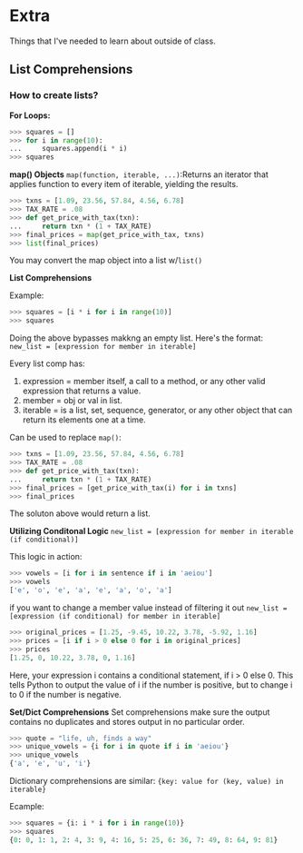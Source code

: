 # Extra

Things that I've needed to learn about outside of class.

## List Comprehensions
### How to create lists?

**For Loops:**
```python
>>> squares = []
>>> for i in range(10):
...     squares.append(i * i)
>>> squares
```

**map() Objects**
`map(function, iterable, ...)`:Returns an iterator that applies function to every item of iterable, yielding the results.

```python
>>> txns = [1.09, 23.56, 57.84, 4.56, 6.78]
>>> TAX_RATE = .08
>>> def get_price_with_tax(txn):
...     return txn * (1 + TAX_RATE)
>>> final_prices = map(get_price_with_tax, txns)
>>> list(final_prices)
```
You may convert the map object into a list w/`list()`

**List Comprehensions**

Example:
```python
>>> squares = [i * i for i in range(10)]
>>> squares
```
Doing the above bypasses makkng an empty list. Here's the format:
`new_list = [expression for member in iterable]`

Every list comp has:
1. expression = member itself, a call to a method, or any other valid expression that returns a value.
2. member = obj or val in list. 
3. iterable = is a list, set, sequence, generator, or any other object that can return its elements one at a time.

Can be used to replace `map()`:
```python
>>> txns = [1.09, 23.56, 57.84, 4.56, 6.78]
>>> TAX_RATE = .08
>>> def get_price_with_tax(txn):
...     return txn * (1 + TAX_RATE)
>>> final_prices = [get_price_with_tax(i) for i in txns]
>>> final_prices
```

The soluton above would return a list. 

**Utilizing Conditonal Logic**
`new_list = [expression for member in iterable (if conditional)]`

This logic in action:
```python
>>> vowels = [i for i in sentence if i in 'aeiou']
>>> vowels
['e', 'o', 'e', 'a', 'e', 'a', 'o', 'a']
```

if you want to change a member value instead of filtering it out
`new_list = [expression (if conditional) for member in iterable]`

```python
>>> original_prices = [1.25, -9.45, 10.22, 3.78, -5.92, 1.16]
>>> prices = [i if i > 0 else 0 for i in original_prices]
>>> prices
[1.25, 0, 10.22, 3.78, 0, 1.16]
```

Here, your expression i contains a conditional statement, if i > 0 else 0. This tells Python to output the value of i if the number is positive, but to change i to 0 if the number is negative.

**Set/Dict Comprehensions**
Set comprehensions make sure the output contains no duplicates and stores output in no particular order.
```python
>>> quote = "life, uh, finds a way"
>>> unique_vowels = {i for i in quote if i in 'aeiou'}
>>> unique_vowels
{'a', 'e', 'u', 'i'}
```
Dictionary comprehensions are similar: 
`{key: value for (key, value) in iterable}`

Ecample:
```python
>>> squares = {i: i * i for i in range(10)}
>>> squares
{0: 0, 1: 1, 2: 4, 3: 9, 4: 16, 5: 25, 6: 36, 7: 49, 8: 64, 9: 81}
```

